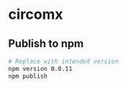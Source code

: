 # circomx

## Publish to npm

```bash
# Replace with intended version
npm version 0.0.11
npm publish
```